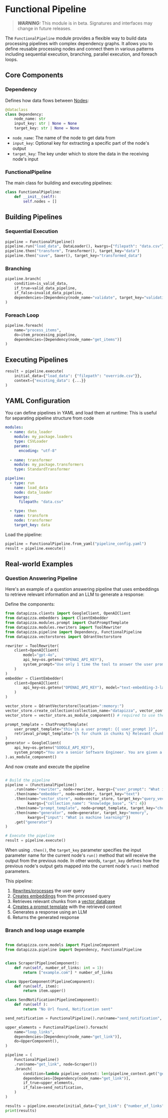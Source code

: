 
# Functional Pipeline

> **_WARNING:_**  This module is in beta. Signatures and interfaces may change in future releases.

The `FunctionalPipeline` module provides a flexible way to build data processing pipelines with complex dependency graphs. It allows you to define reusable processing nodes and connect them in various patterns including sequential execution, branching, parallel execution, and foreach loops.

## Core Components


### Dependency

Defines how data flows between [Nodes](../../API%20Reference/Type/node.md):

```python
@dataclass
class Dependency:
    node_name: str
    input_key: str | None = None
    target_key: str | None = None
```

- `node_name`: The name of the node to get data from
- `input_key`: Optional key for extracting a specific part of the node's output
- `target_key`: The key under which to store the data in the receiving node's input

### FunctionalPipeline

The main class for building and executing pipelines:

```python
class FunctionalPipeline:
    def __init__(self):
        self.nodes = []
```

## Building Pipelines

### Sequential Execution

```python
pipeline = FunctionalPipeline()
pipeline.run("load_data", DataLoader(), kwargs={"filepath": "data.csv"})
pipeline.then("transform", Transformer(), target_key="data")
pipeline.then("save", Saver(), target_key="transformed_data")
```

### Branching

```python
pipeline.branch(
    condition=is_valid_data,
    if_true=valid_data_pipeline,
    if_false=invalid_data_pipeline,
    dependencies=[Dependency(node_name="validate", target_key="validation_result")]
)
```

### Foreach Loop

```python
pipeline.foreach(
    name="process_items",
    do=item_processing_pipeline,
    dependencies=[Dependency(node_name="get_items")]
)
```

## Executing Pipelines

```python
result = pipeline.execute(
    initial_data={"load_data": {"filepath": "override.csv"}},
    context={"existing_data": {...}}
)
```

## YAML Configuration

You can define pipelines in YAML and load them at runtime:
This is useful for separating pipeline structure from code

```yaml
modules:
  - name: data_loader
    module: my_package.loaders
    type: CSVLoader
    params:
      encoding: "utf-8"
  
  - name: transformer
    module: my_package.transformers
    type: StandardTransformer

pipeline:
  - type: run
    name: load_data
    node: data_loader
    kwargs:
      filepath: "data.csv"
  
  - type: then
    name: transform
    node: transformer
    target_key: data
```

Load the pipeline:

```python
pipeline = FunctionalPipeline.from_yaml("pipeline_config.yaml")
result = pipeline.execute()
```


## Real-world Examples

### Question Answering Pipeline

Here's an example of a question answering pipeline that uses embeddings to retrieve relevant information and an LLM to generate a response:


Define the components:
```python
from datapizza.clients import GoogleClient, OpenAIClient
from datapizza.embedders import ClientEmbedder
from datapizza.modules.prompt import ChatPromptTemplate
from datapizza.modules.rewriters import ToolRewriter
from datapizza.pipeline import Dependency, FunctionalPipeline
from datapizza.vectorstores import QdrantVectorstore

rewriter = ToolRewriter(
    client=OpenAIClient(
        model="gpt-4o",
        api_key=os.getenv("OPENAI_API_KEY"),
        system_prompt="Use only 1 time the tool to answer the user prompt.",
    )
)
embedder = ClientEmbedder(
    client=OpenAIClient(
        api_key=os.getenv("OPENAI_API_KEY"), model="text-embedding-3-large"
    )
)

vector_store = QdrantVectorstore(location=":memory:")
vector_store.create_collection(collection_name="datapizza", vector_config=[VectorConfig(dimensions=1536, name="vector_name")])
vector_store = vector_store.as_module_component() # required to use the vectorstore in the pipeline

prompt_template = ChatPromptTemplate(
    user_prompt_template="this is a user prompt: {{ user_prompt }}",
    retrieval_prompt_template="{% for chunk in chunks %} Relevant chunk: {{ chunk.text }} \n\n {% endfor %}",
)
generator = GoogleClient(
    api_key=os.getenv("GOOGLE_API_KEY"),
    system_prompt="You are a senior Software Engineer. You are given a user prompt and you need to answer it given the context of the chunks.",
).as_module_component()


```

And now create and execute the pipeline

```python

# Build the pipeline
pipeline = (FunctionalPipeline()
    .run(name="rewriter", node=rewriter, kwargs={"user_prompt": "What is machine learning?"})
    .then(name="embedder", node=embedder, target_key="text")
    .then(name="vector_store", node=vector_store, target_key="query_vector", 
          kwargs={"collection_name": "knowledge_base", "k": 4})
    .then(name="prompt_template", node=prompt_template, target_key="chunks")
    .then(name="generator", node=generator, target_key="memory", 
          kwargs={"input": "What is machine learning?"})
    .get("generator")
)

# Execute the pipeline
result = pipeline.execute()
```

When using `.then()`, the `target_key` parameter specifies the input parameter name for the current node's `run()` method that will receive the output from the previous node. In other words, `target_key` defines how the previous node's output gets mapped into the current node's `run()` method parameters.


This pipeline:

1. [Rewrites/processes](../../API%20Reference/Modules/rewriters.md) the user query
2. [Creates embeddings](../../API%20Reference/Embedders/chunk_embedder.md) from the processed query
3. Retrieves relevant chunks from a [vector database](../../API%20Reference/Vectorstore/qdrant_vectorstore.md)
4. [Creates a prompt template](../../API%20Reference/Modules/Prompt/ChatPromptTemplate.md) with the retrieved context
5. Generates a response using an LLM
6. Returns the generated response


### Branch and loop usage example

```python

from datapizza.core.models import PipelineComponent
from datapizza.pipeline import Dependency, FunctionalPipeline


class Scraper(PipelineComponent):
    def run(self, number_of_links: int = 1):
        return ["example.com"] * number_of_links

class UpperComponent(PipelineComponent):
    def run(self, item):
        return item.upper()

class SendNotification(PipelineComponent):
    def run(self ):
        return "No Url found, Notification sent"

send_notification = FunctionalPipeline().run(name="send_notification", node=SendNotification())

upper_elements = FunctionalPipeline().foreach(
    name="loop_links",
    dependencies=[Dependency(node_name="get_link")],
    do=UpperComponent(),
)

pipeline = (
    FunctionalPipeline()
    .run(name="get_link", node=Scraper())
    .branch(
        condition=lambda pipeline_context: len(pipeline_context.get("get_link")) > 0,
        dependencies=[Dependency(node_name="get_link")],
        if_true=upper_elements,
        if_false=send_notification,
    )
)

results = pipeline.execute(initial_data={"get_link": {"number_of_links": 0}}) # put 1 to test the other branch
print(results)


```
